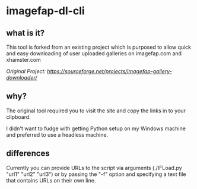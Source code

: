 # imagefap-dl-cli

## what is it?
This tool is forked from an existing project which is purposed to allow quick and easy downloading of user uploaded galleries on imagefap.com and xhamster.com

*Original Project: https://sourceforge.net/projects/imagefap-gallery-downloader/*


## why?
The original tool required you to visit the site and copy the links in to your clipboard.

I didn't want to fudge with getting Python setup on my Windows machine and preferred to use a headless machine.


## differences
Currently you can provide URLs to the script via arguments (./IFLoad.py "url1" "url2" "url3") or by passing the "-f" option and specifying a text file that contains URLs on their own line.

